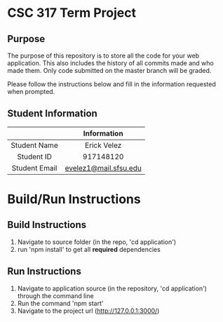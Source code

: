 # CSC 317 Term Project

## Purpose

The purpose of this repository is to store all the code for your web application. This also includes the history of all commits made and who made them. Only code submitted on the master branch will be graded.

Please follow the instructions below and fill in the information requested when prompted.

## Student Information

|               | Information           |
|:-------------:|:---------------------:|
| Student Name  | Erick Velez           |
| Student ID    | 917148120             |
| Student Email | evelez1@mail.sfsu.edu |



# Build/Run Instructions

## Build Instructions
1. Navigate to source folder (in the repo, 'cd application')
2. run 'npm install' to get all **required** dependencies

## Run Instructions
1. Navigate to application source (in the repository, 'cd application') through the command line
2. Run the command 'npm start'
3. Navigate to the project url (http://127.0.0.1:3000/)
